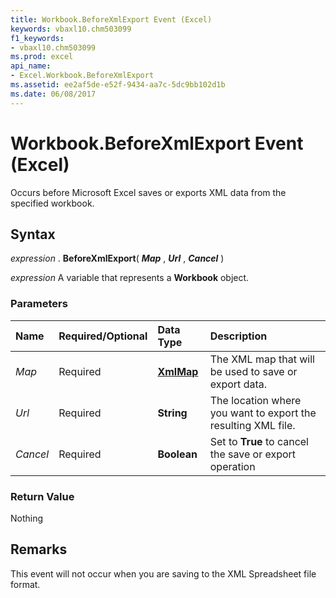 ```yaml
---
title: Workbook.BeforeXmlExport Event (Excel)
keywords: vbaxl10.chm503099
f1_keywords:
- vbaxl10.chm503099
ms.prod: excel
api_name:
- Excel.Workbook.BeforeXmlExport
ms.assetid: ee2af5de-e52f-9434-aa7c-5dc9bb102d1b
ms.date: 06/08/2017
---
```



# Workbook.BeforeXmlExport Event (Excel)

Occurs before Microsoft Excel saves or exports XML data from the specified workbook.


## Syntax

 _expression_ . **BeforeXmlExport**( **_Map_** , **_Url_** , **_Cancel_** )

 _expression_ A variable that represents a **Workbook** object.


### Parameters



|**Name**|**Required/Optional**|**Data Type**|**Description**|
|:-----|:-----|:-----|:-----|
| _Map_|Required| **[XmlMap](xmlmap-object-excel.md)**|The XML map that will be used to save or export data.|
| _Url_|Required| **String**|The location where you want to export the resulting XML file.|
| _Cancel_|Required| **Boolean**|Set to  **True** to cancel the save or export operation|

### Return Value

Nothing


## Remarks

This event will not occur when you are saving to the XML Spreadsheet file format.


